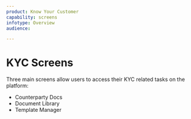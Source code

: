 ```yaml
---
product: Know Your Customer
capability: screens
infotype: Overview
audience:

---
```


# KYC Screens

Three main screens allow users to access their KYC related tasks on the platform:

* Counterparty Docs
* Document Library
* Template Manager